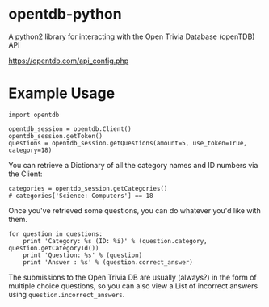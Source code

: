 # opentdb-python
A python2 library for interacting with the Open Trivia Database (openTDB) API

https://opentdb.com/api_config.php

# Example Usage

    import opentdb
    
    opentdb_session = opentdb.Client()
    opentdb_session.getToken()
    questions = opentdb_session.getQuestions(amount=5, use_token=True, category=18)

You can retrieve a Dictionary of all the category names and ID numbers via the Client:

    categories = opentdb_session.getCategories()
    # categories['Science: Computers'] == 18

Once you've retrieved some questions, you can do whatever you'd like with them.

    for question in questions:
        print 'Category: %s (ID: %i)' % (question.category, question.getCategoryId())
        print 'Question: %s' % (question)
        print 'Answer : %s' % (question.correct_answer)

The submissions to the Open Trivia DB are usually (always?) in the form of multiple choice questions,
so you can also view a List of incorrect answers using `question.incorrect_answers`.